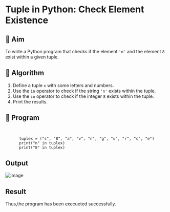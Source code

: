 
# Tuple in Python: Check Element Existence

## 🎯 Aim
To write a Python program that checks if the element `'n'` and the element `8` exist within a given tuple.

## 🧠 Algorithm
1. Define a tuple `x` with some letters and numbers.
2. Use the `in` operator to check if the string `'n'` exists within the tuple.
3. Use the `in` operator to check if the integer `8` exists within the tuple.
4. Print the results.
## 🧾 Program
```


      tuplex = ("s", "8", "a", "v", "n", "g", "u", "r", "c", "e")
      print("n" in tuplex)
      print("8" in tuplex)
```

## Output
![image](https://github.com/user-attachments/assets/39855931-dafa-4d80-afc7-8895211b4f24)



## Result
Thus,the program has been execueted successfully.
